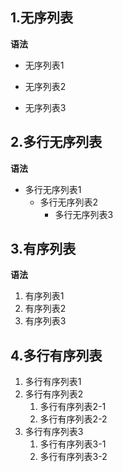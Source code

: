 ## 1.无序列表
**语法**
* 无序列表1
+ 无序列表2
- 无序列表3
## 2.多行无序列表
**语法**
* 多行无序列表1
    * 多行无序列表2
        * 多行无序列表3
## 3.有序列表
**语法**
1. 有序列表1
2. 有序列表2
3. 有序列表3
## 4.多行有序列表
1. 多行有序列表1
2. 多行有序列表2
    1. 多行有序列表2-1
    2. 多行有序列表2-2
3. 多行有序列表3
    1. 多行有序列表3-1
    2. 多行有序列表3-2
